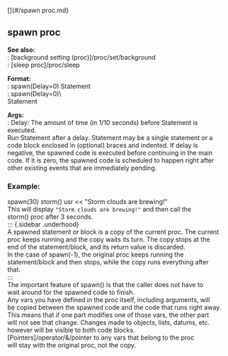 []{#/spawn proc.md}    
## spawn proc    
**See also:**    
:   [background setting (proc)]/proc/set/background    
:   [sleep proc]/proc/sleep    
<!-- -->    
**Format:**    
:   spawn(Delay=0) Statement    
:   spawn(Delay=0)\    
    Statement    
<!-- -->    
**Args:**    
:   Delay: The amount of time (in 1/10 seconds) before Statement is    
    executed.    
Run Statement after a delay. Statement may be a single statement or a    
code block enclosed in (optional) braces and indented. If delay is    
negative, the spawned code is executed before continuing in the main    
code. If it is zero, the spawned code is scheduled to happen right after    
other existing events that are immediately pending.    
### Example:    
spawn(30) storm() usr \<\< \"Storm clouds are brewing!\"    
This will display `"Storm clouds are brewing!"` and then call the    
storm() proc after 3 seconds.    
::: {.sidebar .underhood}    
A spawned statement or block is a copy of the current proc. The current    
proc keeps running and the copy waits its turn. The copy stops at the    
end of the statement/block, and its return value is discarded.    
In the case of spawn(-1), the original proc keeps running the    
statement/block and then stops, while the copy runs everything after    
that.    
:::    
The important feature of spawn() is that the caller does not have to    
wait around for the spawned code to finish.    
Any vars you have defined in the proc itself, including arguments, will    
be copied between the spawned code and the code that runs right away.    
This means that if one part modifies one of those vars, the other part    
will not see that change. Changes made to objects, lists, datums, etc.    
however will be visible to both code blocks.    
[Pointers]/operator/&/pointer to any vars that belong to the proc    
will stay with the original proc, not the copy.  